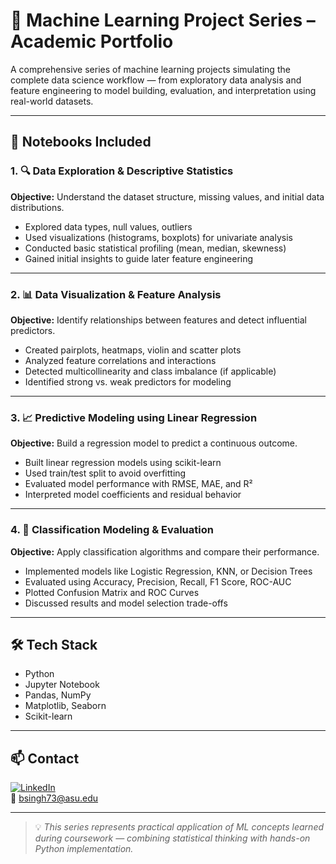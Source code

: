 # 📘 Machine Learning Project Series – Academic Portfolio

A comprehensive series of machine learning projects simulating the complete data science workflow — from exploratory data analysis and feature engineering to model building, evaluation, and interpretation using real-world datasets.

---

## 📂 Notebooks Included

### 1. 🔍 Data Exploration & Descriptive Statistics
**Objective:** Understand the dataset structure, missing values, and initial data distributions.

- Explored data types, null values, outliers
- Used visualizations (histograms, boxplots) for univariate analysis
- Conducted basic statistical profiling (mean, median, skewness)
- Gained initial insights to guide later feature engineering

---

### 2. 📊 Data Visualization & Feature Analysis
**Objective:** Identify relationships between features and detect influential predictors.

- Created pairplots, heatmaps, violin and scatter plots
- Analyzed feature correlations and interactions
- Detected multicollinearity and class imbalance (if applicable)
- Identified strong vs. weak predictors for modeling

---

### 3. 📈 Predictive Modeling using Linear Regression
**Objective:** Build a regression model to predict a continuous outcome.

- Built linear regression models using scikit-learn
- Used train/test split to avoid overfitting
- Evaluated model performance with RMSE, MAE, and R²
- Interpreted model coefficients and residual behavior

---

### 4. 🧠 Classification Modeling & Evaluation
**Objective:** Apply classification algorithms and compare their performance.

- Implemented models like Logistic Regression, KNN, or Decision Trees
- Evaluated using Accuracy, Precision, Recall, F1 Score, ROC-AUC
- Plotted Confusion Matrix and ROC Curves
- Discussed results and model selection trade-offs

---

## 🛠 Tech Stack

- Python
- Jupyter Notebook
- Pandas, NumPy
- Matplotlib, Seaborn
- Scikit-learn

---

## 📫 Contact

[![LinkedIn](https://img.shields.io/badge/LinkedIn-bsingh27-blue)](https://linkedin.com/in/bsingh27)  
📧 [bsingh73@asu.edu](mailto:bsingh73@asu.edu)

---

> 💡 *This series represents practical application of ML concepts learned during coursework — combining statistical thinking with hands-on Python implementation.*
